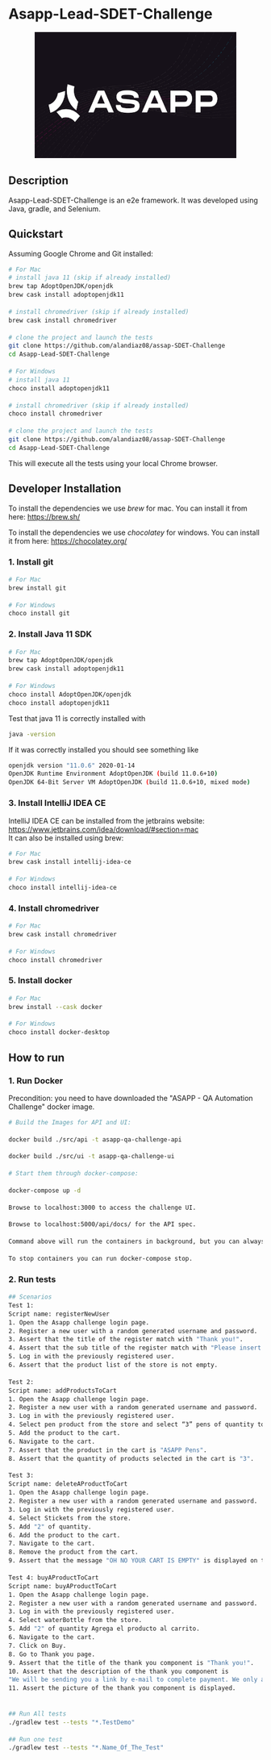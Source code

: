 # Asapp-Lead-SDET-Challenge

<p align="center">
  <img src="images/logo.PNG" width="400" height="250"/>
</p>

## Description

Asapp-Lead-SDET-Challenge is an e2e framework. It was developed using Java, gradle, and Selenium.

## Quickstart

Assuming Google Chrome and Git installed:

```bash
# For Mac
# install java 11 (skip if already installed)
brew tap AdoptOpenJDK/openjdk
brew cask install adoptopenjdk11

# install chromedriver (skip if already installed)
brew cask install chromedriver

# clone the project and launch the tests
git clone https://github.com/alandiaz08/assap-SDET-Challenge
cd Asapp-Lead-SDET-Challenge

# For Windows
# install java 11 
choco install adoptopenjdk11

# install chromedriver (skip if already installed)
choco install chromedriver

# clone the project and launch the tests
git clone https://github.com/alandiaz08/assap-SDET-Challenge
cd Asapp-Lead-SDET-Challenge 
```

This will execute all the tests using your local Chrome browser.


## Developer Installation

To install the dependencies we use *brew* for mac. You can install it from here: <https://brew.sh/>

To install the dependencies we use *chocolatey* for windows. You can install it from here: <https://chocolatey.org/>
### 1. Install git

```bash
# For Mac
brew install git

# For Windows
choco install git
```

### 2. Install Java 11 SDK

```bash
# For Mac
brew tap AdoptOpenJDK/openjdk
brew cask install adoptopenjdk11

# For Windows
choco install AdoptOpenJDK/openjdk
choco install adoptopenjdk11
```

Test that java 11 is correctly installed with

```bash
java -version
```

If it was correctly installed you should see something like

 ```bash
openjdk version "11.0.6" 2020-01-14
OpenJDK Runtime Environment AdoptOpenJDK (build 11.0.6+10)
OpenJDK 64-Bit Server VM AdoptOpenJDK (build 11.0.6+10, mixed mode)
```

### 3. Install IntelliJ IDEA CE

IntelliJ IDEA CE can be installed from the jetbrains website: <https://www.jetbrains.com/idea/download/#section=mac>  
It can also be installed using brew:

```bash
# For Mac
brew cask install intellij-idea-ce

# For Windows
choco install intellij-idea-ce
```

### 4. Install chromedriver

```bash
# For Mac
brew cask install chromedriver

# For Windows
choco install chromedriver
```

### 5. Install docker

```bash
# For Mac
brew install --cask docker

# For Windows
choco install docker-desktop
```

## How to run

### 1. Run Docker

Precondition: you need to have downloaded the "ASAPP - QA Automation Challenge" docker image.

```bash
# Build the Images for API and UI:

docker build ./src/api -t asapp-qa-challenge-api

docker build ./src/ui -t asapp-qa-challenge-ui

# Start them through docker-compose:

docker-compose up -d

Browse to localhost:3000 to access the challenge UI.

Browse to localhost:5000/api/docs/ for the API spec.

Command above will run the containers in background, but you can always follow logs with docker-compose logs -f.

To stop containers you can run docker-compose stop.
```

### 2. Run tests

```bash
## Scenarios
Test 1: 
Script name: registerNewUser
1. Open the Asapp challenge login page.
2. Register a new user with a random generated username and password.
3. Assert that the title of the register match with "Thank you!".
4. Assert that the sub title of the register match with "Please insert Username and Password".
5. Log in with the previously registered user.
6. Assert that the product list of the store is not empty.

Test 2: 
Script name: addProductsToCart
1. Open the Asapp challenge login page.
2. Register a new user with a random generated username and password.
3. Log in with the previously registered user.
4. Select pen product from the store and select “3” pens of quantity to add to the cart.
5. Add the product to the cart.
6. Navigate to the cart.
7. Assert that the product in the cart is "ASAPP Pens".
8. Assert that the quantity of products selected in the cart is "3".

Test 3:
Script name: deleteAProductToCart
1. Open the Asapp challenge login page.
2. Register a new user with a random generated username and password.
3. Log in with the previously registered user.
4. Select Stickets from the store.
5. Add "2" of quantity.
6. Add the product to the cart.
7. Navigate to the cart.
8. Remove the product from the cart.
9. Assert that the message "OH NO YOUR CART IS EMPTY" is displayed on the cart page.

Test 4: buyAProductToCart
Script name: buyAProductToCart
1. Open the Asapp challenge login page.
2. Register a new user with a random generated username and password.
3. Log in with the previously registered user.
4. Select waterBottle from the store.
5. Add "2" of quantity Agrega el producto al carrito.
6. Navigate to the cart.
7. Click on Buy.
8. Go to Thank you page.
9. Assert that the title of the thank you component is "Thank you!".
10. Assert that the description of the thank you component is 
"We will be sending you a link by e-mail to complete payment. We only accept DLacy Coins!!"
11. Assert the picture of the thank you component is displayed.


## Run All tests
./gradlew test --tests "*.TestDemo"

## Run one test
./gradlew test --tests "*.Name_Of_The_Test"

```